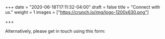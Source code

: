 +++
date = "2020-06-18T17:11:32-04:00"
draft = false
title = "Connect with us."
weight = 1
images = ["https://crunch.io/img/logo-1200x630.png"]

+++

Alternatively, please get in touch using this form:
